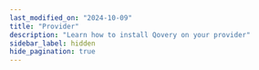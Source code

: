 ```yaml
---
last_modified_on: "2024-10-09"
title: "Provider"
description: "Learn how to install Qovery on your provider"
sidebar_label: hidden
hide_pagination: true
---
```




